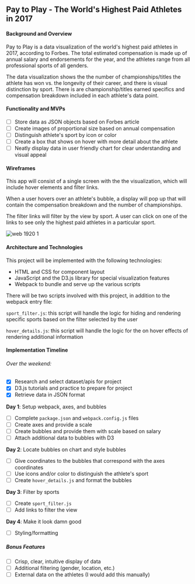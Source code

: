 ## Pay to Play - The World's Highest Paid Athletes in 2017

#### Background and Overview
Pay to Play is a data visualization of the world's highest paid athletes in 2017, according to Forbes. The total estimated compensation is made up of annual salary and endorsements for the year, and the athletes range from all professional sports of all genders.

The data visualization shows the the number of championships/titles the athlete has won vs. the longevity of their career, and there is visual distinction by sport. There is are championship/titles earned specifics and compensation breakdown included in each athlete's data point.

#### Functionality and MVPs
- [ ] Store data as JSON objects based on Forbes article
- [ ] Create images of proportional size based on annual compensation
- [ ] Distinguish athlete's sport by icon or color
- [ ] Create a box that shows on hover with more detail about the athlete
- [ ] Neatly display data in user friendly chart for clear understanding and visual appeal

#### Wireframes
This app will consist of a single screen with the the visualization, which will include hover elements and filter links.

When a user hovers over an athlete's bubble, a display will pop up that will contain the compensation breakdown and the number of championships.

The filter links will filter by the view by sport. A user can click on one of the links to see only the highest paid athletes in a particular sport.

![web 1920 1](https://user-images.githubusercontent.com/15662012/31064799-aeaa9f1e-a6f4-11e7-89c3-5fa3a2911ff0.png)

#### Architecture and Technologies
This project will be implemented with the following technologies:
* HTML and CSS for component layout
* JavaScript and the D3.js library for special visualization features
* Webpack to bundle and serve up the various scripts

There will be two scripts involved with this project, in addition to the webpack entry file:

`sport_filter.js`: this script will handle the logic for hiding and rendering specific sports based on the filter selected by the user

`hover_details.js`: this script will handle the logic for the on hover effects of rendering additional information

#### Implementation Timeline
###### Over the weekend:
- [x] Research and select dataset/apis for project
- [x] D3.js tutorials and practice to prepare for project
- [x] Retrieve data in JSON format

**Day 1**: Setup webpack, axes, and bubbles
- [ ] Complete `package.json` and `webpack.config.js` files
- [ ] Create axes and provide a scale
- [ ] Create bubbles and provide them with scale based on salary
- [ ] Attach additional data to bubbles with D3

**Day 2**: Locate bubbles on chart and style bubbles
- [ ] Give coordinates to the bubbles that correspond with the axes coordinates
- [ ] Use icons and/or color to distinguish the athlete's sport
- [ ] Create `hover_details.js` and format the bubbles

**Day 3**: Filter by sports
- [ ] Create `sport_filter.js`
- [ ] Add links to filter the view

**Day 4**: Make it look damn good
- [ ] Styling/formatting

##### Bonus Features
- [ ] Crisp, clear, intuitive display of data
- [ ] Additional filtering (gender, location, etc.)
- [ ] External data on the athletes (I would add this manually)
